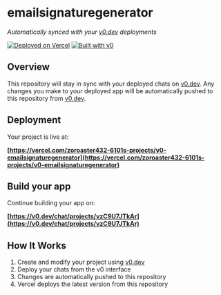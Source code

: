 # emailsignaturegenerator

*Automatically synced with your [v0.dev](https://v0.dev) deployments*

[![Deployed on Vercel](https://img.shields.io/badge/Deployed%20on-Vercel-black?style=for-the-badge&logo=vercel)](https://vercel.com/zoroaster432-6101s-projects/v0-emailsignaturegenerator)
[![Built with v0](https://img.shields.io/badge/Built%20with-v0.dev-black?style=for-the-badge)](https://v0.dev/chat/projects/vzC9U7JTkAr)

## Overview

This repository will stay in sync with your deployed chats on [v0.dev](https://v0.dev).
Any changes you make to your deployed app will be automatically pushed to this repository from [v0.dev](https://v0.dev).

## Deployment

Your project is live at:

**[https://vercel.com/zoroaster432-6101s-projects/v0-emailsignaturegenerator](https://vercel.com/zoroaster432-6101s-projects/v0-emailsignaturegenerator)**

## Build your app

Continue building your app on:

**[https://v0.dev/chat/projects/vzC9U7JTkAr](https://v0.dev/chat/projects/vzC9U7JTkAr)**

## How It Works

1. Create and modify your project using [v0.dev](https://v0.dev)
2. Deploy your chats from the v0 interface
3. Changes are automatically pushed to this repository
4. Vercel deploys the latest version from this repository